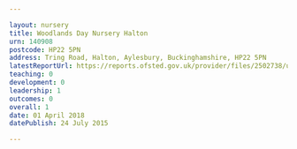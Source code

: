 ```yaml
---

layout: nursery
title: Woodlands Day Nursery Halton
urn: 140908
postcode: HP22 5PN
address: Tring Road, Halton, Aylesbury, Buckinghamshire, HP22 5PN
latestReportUrl: https://reports.ofsted.gov.uk/provider/files/2502738/urn/140908.pdf
teaching: 0
development: 0
leadership: 1
outcomes: 0
overall: 1
date: 01 April 2018 
datePublish: 24 July 2015

---
```

